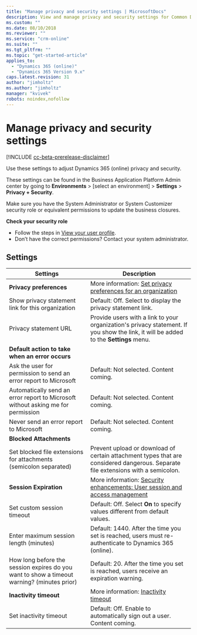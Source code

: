 ```yaml
---
title: "Manage privacy and security settings | MicrosoftDocs"
description: View and manage privacy and security settings for Common Data Service for Apps.
ms.custom: ""
ms.date: 08/10/2018
ms.reviewer: ""
ms.service: "crm-online"
ms.suite: ""
ms.tgt_pltfrm: ""
ms.topic: "get-started-article"
applies_to: 
  - "Dynamics 365 (online)"
  - "Dynamics 365 Version 9.x"
caps.latest.revision: 31
author: "jimholtz"
ms.author: "jimholtz"
manager: "kvivek"
robots: noindex,nofollow
---
```

# Manage privacy and security settings

[!INCLUDE [cc-beta-prerelease-disclaimer](../includes/cc-beta-prerelease-disclaimer.md)]

Use these settings to adjust Dynamics 365 (online) privacy and security.

These settings can be found in the Business Application Platform Admin center by going to **Environments** > [select an environment] > **Settings** > **Privacy + Security**.

Make sure you have the System Administrator or System Customizer security role or equivalent permissions to update the business closures.

**Check your security role**

- Follow the steps in [View your user profile](https://docs.microsoft.com/dynamics365/customer-engagement/basics/view-your-user-profile).
- Don’t have the correct permissions? Contact your system administrator.

## Settings

|Settings|Description|  
|--------------|-----------------|  
|**Privacy preferences**|More information: [Set privacy preferences for an organization](https://docs.microsoft.com/dynamics365/customer-engagement/admin/set-privacy-preferences-organization)|  
|Show privacy statement link for this organization|Default: Off. Select to display the privacy statement link.|  
|Privacy statement URL|Provide users with a link to your organization's privacy statement. If you show the link, it will be added to the **Settings** menu.| 
|**Default action to take when an error occurs**| |
|Ask the user for permission to send an error report to Microsoft|Default: Not selected.  Content coming.|  
|Automatically send an error report to Microsoft without asking me for permission|Default: Not selected.  Content coming.|  
|Never send an error report to Microsoft|Default: Not selected. Content coming.|  
|**Blocked Attachments**| |
|Set blocked file extensions for attachments (semicolon separated)|Prevent upload or download of certain attachment types that are considered dangerous. Separate file extensions with a semicolon.|
|**Session Expiration**|More information: [Security enhancements: User session and access management](https://docs.microsoft.com/dynamics365/customer-engagement/admin/user-session-management)|  
|Set custom session timeout|Default: Off. Select **On** to specify values different from default values.|
|Enter maximum session length (minutes)|Default: 1440. After the time you set is reached, users must re-authenticate to Dynamics 365 (online).|  
|How long before the session expires do you want to show a timeout warning? (minutes prior)|Default: 20. After the time you set is reached, users receive an expiration warning.|  
|**Inactivity timeout**|More information: [Inactivity timeout](https://docs.microsoft.com/dynamics365/customer-engagement/admin/user-session-management#inactivity-timeout) |  
|Set inactivity timeout|Default: Off. Enable to automatically sign out a user. Content coming.|  


